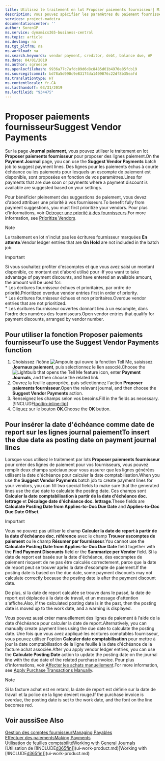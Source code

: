```yaml
---
title: Utilisez le traitement en lot Proposer paiements fournisseur| Microsoft Docs
description: Vous pouvez spécifier les paramètres du paiement fournisseur pour obtenir des suggestions ou des propositions pour les paiements arrivant à échéance ou donnant lieu à un escompte.
services: project-madeira
documentationcenter: ''
author: SorenGP
ms.service: dynamics365-business-central
ms.topic: article
ms.devlang: na
ms.tgt_pltfrm: na
ms.workload: na
ms.search.keywords: vendor payment, creditor, debt, balance due, AP
ms.date: 04/01/2019
ms.author: sgroespe
ms.openlocfilehash: 9936a77c7afdc89d6d8c8485d01b4970e85fcb19
ms.sourcegitcommit: bd78a5d990c9e83174da1409076c22df8b35eafd
ms.translationtype: HT
ms.contentlocale: fr-CA
ms.lasthandoff: 03/31/2019
ms.locfileid: "934475"
---
```

# <a name="suggest-vendor-payments"></a><span data-ttu-id="80a46-103">Proposer paiements fournisseur</span><span class="sxs-lookup"><span data-stu-id="80a46-103">Suggest Vendor Payments</span></span>
<span data-ttu-id="80a46-104">Sur la page **Journal paiement**, vous pouvez utiliser le traitement en lot **Proposer paiements fournisseur** pour proposer des lignes paiement.</span><span class="sxs-lookup"><span data-stu-id="80a46-104">On the **Payment Journal** page, you can use the **Suggest Vendor Payments** batch job to suggest payment lines.</span></span> <span data-ttu-id="80a46-105">Des lignes pour les paiements échus à courte échéance ou les paiements pour lesquels un escompte de paiement est disponible, sont proposées en fonction de vos paramètres.</span><span class="sxs-lookup"><span data-stu-id="80a46-105">Lines for payments that are due soon or payments where a payment discount is available are suggested based on your settings.</span></span>

<span data-ttu-id="80a46-106">Pour bénéficier pleinement des suggestions de paiement, vous devez d'abord attribuer une priorité à vos fournisseurs.</span><span class="sxs-lookup"><span data-stu-id="80a46-106">To benefit fully from payment suggestions, you must first prioritize your vendors.</span></span> <span data-ttu-id="80a46-107">Pour plus d'informations, voir [Octroyer une priorité à des fournisseurs](purchasing-how-prioritize-vendors.md).</span><span class="sxs-lookup"><span data-stu-id="80a46-107">For more information, see [Prioritize Vendors](purchasing-how-prioritize-vendors.md).</span></span>  

> [!NOTE]  
> <span data-ttu-id="80a46-108">Le traitement en lot n'inclut pas les écritures fournisseur marquées **En attente**.</span><span class="sxs-lookup"><span data-stu-id="80a46-108">Vendor ledger entries that are **On Hold** are not included in the batch job.</span></span>  

> [!IMPORTANT]  
>   <span data-ttu-id="80a46-109">Si vous souhaitez profiter d'escomptes et que vous avez saisi un montant disponible, ce montant est d'abord utilisé pour :</span><span class="sxs-lookup"><span data-stu-id="80a46-109">If you want to take advantage of payment discounts, and have entered an available amount, the amount will be used for:</span></span>  
    * <span data-ttu-id="80a46-110">Les écritures fournisseur échues et prioritaires, par ordre de priorité.</span><span class="sxs-lookup"><span data-stu-id="80a46-110">Prioritized overdue vendor entries first in order of priority.</span></span>   
    * <span data-ttu-id="80a46-111">Les écritures fournisseur échues et non prioritaires.</span><span class="sxs-lookup"><span data-stu-id="80a46-111">Overdue vendor entries that are not prioritized.</span></span>  
    * <span data-ttu-id="80a46-112">Les écritures fournisseur ouvertes donnant lieu à un escompte, dans l'ordre des numéros des fournisseurs.</span><span class="sxs-lookup"><span data-stu-id="80a46-112">Open vendor entries that qualify for payment discounts, arranged by vendor number.</span></span>  

## <a name="to-use-the-suggest-vendor-payments-function"></a><span data-ttu-id="80a46-113">Pour utiliser la fonction Proposer paiements fournisseur</span><span class="sxs-lookup"><span data-stu-id="80a46-113">To use the Suggest Vendor Payments function</span></span>
1. <span data-ttu-id="80a46-114">Choisissez l'icône ![Ampoule qui ouvre la fonction Tell Me](media/ui-search/search_small.png "Dites-moi ce que vous voulez faire"), saisissez **Journaux paiement**, puis sélectionnez le lien associé.</span><span class="sxs-lookup"><span data-stu-id="80a46-114">Choose the ![Lightbulb that opens the Tell Me feature](media/ui-search/search_small.png "Tell me what you want to do") icon, enter **Payment Journals**, and then choose the related link.</span></span>  
2. <span data-ttu-id="80a46-115">Ouvrez la feuille appropriée, puis sélectionnez l'action **Proposer paiements fournisseur**.</span><span class="sxs-lookup"><span data-stu-id="80a46-115">Open the relevant journal, and then choose the **Suggest Vendor Payments** action.</span></span>  
3. <span data-ttu-id="80a46-116">Renseignez les champs selon vos besoins.</span><span class="sxs-lookup"><span data-stu-id="80a46-116">Fill in the fields as necessary.</span></span> [!INCLUDE[tooltip-inline-tip](includes/tooltip-inline-tip_md.md)]  
4. <span data-ttu-id="80a46-117">Cliquez sur le bouton **OK**.</span><span class="sxs-lookup"><span data-stu-id="80a46-117">Choose the **OK** button.</span></span>  

## <a name="to-insert-the-due-date-as-posting-date-on-payment-journal-lines"></a><span data-ttu-id="80a46-118">Pour insérer la date d'échéance comme date de report sur les lignes journal paiement</span><span class="sxs-lookup"><span data-stu-id="80a46-118">To insert the due date as posting date on payment journal lines</span></span>
<span data-ttu-id="80a46-119">Lorsque vous utilisez le traitement par lots **Proposer paiements fournisseur** pour créer des lignes de paiement pour vos fournisseurs, vous pouvez remplir deux champs spéciaux pour vous assurer que les lignes générées utilisent la date d'échéance pour calculer la date comptabilisation.</span><span class="sxs-lookup"><span data-stu-id="80a46-119">When you use the **Suggest Vendor Payments** batch job to create payment lines for your vendors, you can fill two special fields to make sure that the generated lines use the due date to calculate the posting date.</span></span> <span data-ttu-id="80a46-120">Ces champs sont **Calculer la date comptabilisation à partir de la date d'échéance doc. lettrage** et **Décalage date d'échéance doc. lettrage**.</span><span class="sxs-lookup"><span data-stu-id="80a46-120">These fields are **Calculate Posting Date from Applies-to-Doc Due Date** and **Applies-to-Doc Due Date Offset**.</span></span>  

> [!IMPORTANT]  
>   <span data-ttu-id="80a46-121">Vous ne pouvez pas utiliser le champ **Calculer la date de report à partir de la date d'échéance doc. référence** avec le champ **Trouver escomptes de paiement** ou le champ **Résumer par fournisseur**.</span><span class="sxs-lookup"><span data-stu-id="80a46-121">You cannot use the **Calculate Posting Date from Applies-to-Doc Due Date** field together with the **Find Payment Discounts** field or the **Summarize per Vendor** field.</span></span> <span data-ttu-id="80a46-122">Si la date de report est basée sur la date d'échéance, des escomptes de paiement risquent de ne pas être calculés correctement, parce que la date de report peut se trouver après la date d'escompte de paiement.</span><span class="sxs-lookup"><span data-stu-id="80a46-122">If the posting date is based on the due date, some payment discounts may not calculate correctly because the posting date is after the payment discount date.</span></span>  

<span data-ttu-id="80a46-123">De plus, si la date de report calculée se trouve dans le passé, la date de report est déplacée à la date de travail, et un message d'attention s'affiche.</span><span class="sxs-lookup"><span data-stu-id="80a46-123">Also, if the calculated posting date is in the past, then the posting date is moved up to the work date, and a warning is displayed.</span></span>  

<span data-ttu-id="80a46-124">Vous pouvez aussi créer manuellement des lignes de paiement à l'aide de la date d'échéance pour calculer la date de report.</span><span class="sxs-lookup"><span data-stu-id="80a46-124">Alternatively, you can manually create payment lines using the due date to calculate the posting date.</span></span> <span data-ttu-id="80a46-125">Une fois que vous avez appliqué les écritures comptables fournisseur, vous pouvez utiliser l'option **Calculer date comptabilisation** pour mettre à jour la date comptabilisation de la ligne feuille à la date d'échéance de la facture achat associée.</span><span class="sxs-lookup"><span data-stu-id="80a46-125">After you apply vendor ledger entries, you can use the **Calculate Posting Date** action to update the posting date on the journal line with the due date of the related purchase invoice.</span></span> <span data-ttu-id="80a46-126">Pour plus d'informations, voir [Affecter les achats manuellement](payables-how-apply-purchase-transactions-manually.md).</span><span class="sxs-lookup"><span data-stu-id="80a46-126">For more information, see [Apply Purchase Transactions Manually](payables-how-apply-purchase-transactions-manually.md).</span></span>  

> [!NOTE]  
>   <span data-ttu-id="80a46-127">Si la facture achat est en retard, la date de report est définie sur la date de travail et la police de la ligne devient rouge.</span><span class="sxs-lookup"><span data-stu-id="80a46-127">If the purchase invoice is overdue, the posting date is set to the work date, and the font on the line becomes red.</span></span>  

## <a name="see-also"></a><span data-ttu-id="80a46-128">Voir aussi</span><span class="sxs-lookup"><span data-stu-id="80a46-128">See Also</span></span>
[<span data-ttu-id="80a46-129">Gestion des comptes fournisseur</span><span class="sxs-lookup"><span data-stu-id="80a46-129">Managing Payables</span></span>](payables-manage-payables.md)  
[<span data-ttu-id="80a46-130">Effectuer des paiements</span><span class="sxs-lookup"><span data-stu-id="80a46-130">Making Payments</span></span>](payables-make-payments.md)  
[<span data-ttu-id="80a46-131">Utilisation de feuilles comptabilité</span><span class="sxs-lookup"><span data-stu-id="80a46-131">Working with General Journals</span></span>](ui-work-general-journals.md)  
<span data-ttu-id="80a46-132">[Utilisation de [!INCLUDE[d365fin](includes/d365fin_md.md)]](ui-work-product.md)</span><span class="sxs-lookup"><span data-stu-id="80a46-132">[Working with [!INCLUDE[d365fin](includes/d365fin_md.md)]](ui-work-product.md)</span></span>  
